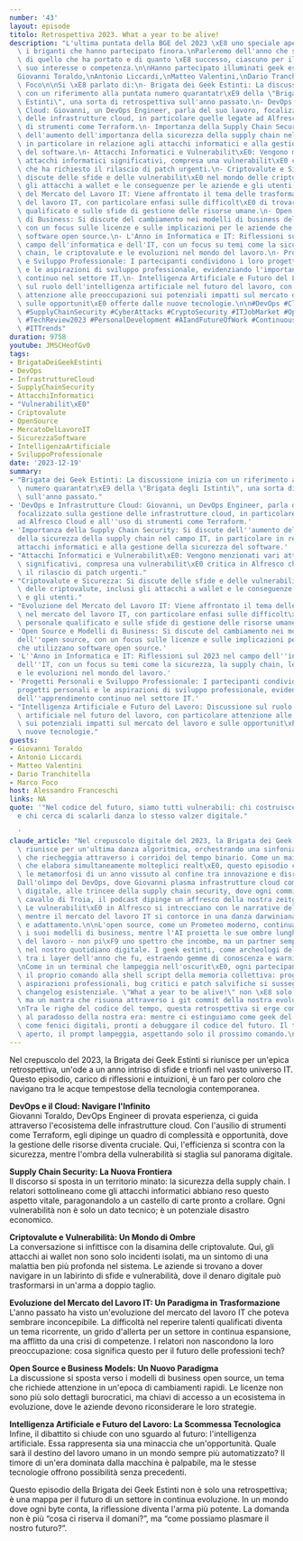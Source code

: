 ```yaml
---
number: '43'
layout: episode
titolo: Retrospettiva 2023. What a year to be alive!
description: "L'ultima puntata della BGE del 2023 \xE8 uno speciale aperto a tutti\
  \ i briganti che hanno partecipato finora.\nParleremo dell'anno che sta tramontando,\
  \ di quello che ha portato e di quanto \xE8 successo, ciascuno per il settore di\
  \ suo interesse o competenza.\n\nHanno partecipato illuminati geek estinti come:\n\
  Giovanni Toraldo,\nAntonio Liccardi,\nMatteo Valentini,\nDario Tranchitella,\nMarco\
  \ Foco\n\nSi \xE8 parlato di:\n- Brigata dei Geek Estinti: La discussione inizia\
  \ con un riferimento alla puntata numero quarantatr\xE9 della \"Brigata dei Geek\
  \ Estinti\", una sorta di retrospettiva sull'anno passato.\n- DevOps e Infrastrutture\
  \ Cloud: Giovanni, un DevOps Engineer, parla del suo lavoro, focalizzato sulla gestione\
  \ delle infrastrutture cloud, in particolare quelle legate ad Alfresco Cloud e all'uso\
  \ di strumenti come Terraform.\n- Importanza della Supply Chain Security: Si discute\
  \ dell'aumento dell'importanza della sicurezza della supply chain nel campo IT,\
  \ in particolare in relazione agli attacchi informatici e alla gestione della sicurezza\
  \ del software.\n- Attacchi Informatici e Vulnerabilit\xE0: Vengono menzionati vari\
  \ attacchi informatici significativi, compresa una vulnerabilit\xE0 critica in Alfresco\
  \ che ha richiesto il rilascio di patch urgenti.\n- Criptovalute e Sicurezza: Si\
  \ discute delle sfide e delle vulnerabilit\xE0 nel mondo delle criptovalute, inclusi\
  \ gli attacchi a wallet e le conseguenze per le aziende e gli utenti.\n- Evoluzione\
  \ del Mercato del Lavoro IT: Viene affrontato il tema delle trasformazioni nel mercato\
  \ del lavoro IT, con particolare enfasi sulle difficolt\xE0 di trovare personale\
  \ qualificato e sulle sfide di gestione delle risorse umane.\n- Open Source e Modelli\
  \ di Business: Si discute del cambiamento nei modelli di business dell'open source,\
  \ con un focus sulle licenze e sulle implicazioni per le aziende che utilizzano\
  \ software open source.\n- L'Anno in Informatica e IT: Riflessioni sul 2023 nel\
  \ campo dell'informatica e dell'IT, con un focus su temi come la sicurezza, la supply\
  \ chain, le criptovalute e le evoluzioni nel mondo del lavoro.\n- Progetti Personali\
  \ e Sviluppo Professionale: I partecipanti condividono i loro progetti personali\
  \ e le aspirazioni di sviluppo professionale, evidenziando l'importanza dell'apprendimento\
  \ continuo nel settore IT.\n- Intelligenza Artificiale e Futuro del Lavoro: Discussione\
  \ sul ruolo dell'intelligenza artificiale nel futuro del lavoro, con particolare\
  \ attenzione alle preoccupazioni sui potenziali impatti sul mercato del lavoro e\
  \ sulle opportunit\xE0 offerte dalle nuove tecnologie.\n\n#DevOps #CloudInfrastructure\
  \ #SupplyChainSecurity #CyberAttacks #CryptoSecurity #ITJobMarket #OpenSourceBusiness\
  \ #TechReview2023 #PersonalDevelopment #AIandFutureOfWork #ContinuousLearning #SoftwareSecurity\
  \ #ITTrends"
duration: 9758
youtube: JMSCHeofGv0
tags:
- BrigataDeiGeekEstinti
- DevOps
- InfrastruttureCloud
- SupplyChainSecurity
- AttacchiInformatici
- "Vulnerabilit\xE0"
- Criptovalute
- OpenSource
- MercatoDelLavoroIT
- SicurezzaSoftware
- IntelligenzaArtificiale
- SviluppoProfessionale
date: '2023-12-19'
summary:
- "Brigata dei Geek Estinti: La discussione inizia con un riferimento alla puntata\
  \ numero quarantatr\xE9 della \"Brigata degli Istinti\", una sorta di retrospettiva\
  \ sull'anno passato."
- 'DevOps e Infrastrutture Cloud: Giovanni, un DevOps Engineer, parla del suo lavoro,
  focalizzato sulla gestione delle infrastrutture cloud, in particolare quelle legate
  ad Alfresco Cloud e all''uso di strumenti come Terraform.'
- 'Importanza della Supply Chain Security: Si discute dell''aumento dell''importanza
  della sicurezza della supply chain nel campo IT, in particolare in relazione agli
  attacchi informatici e alla gestione della sicurezza del software.'
- "Attacchi Informatici e Vulnerabilit\xE0: Vengono menzionati vari attacchi informatici\
  \ significativi, compresa una vulnerabilit\xE0 critica in Alfresco che ha richiesto\
  \ il rilascio di patch urgenti."
- "Criptovalute e Sicurezza: Si discute delle sfide e delle vulnerabilit\xE0 nel mondo\
  \ delle criptovalute, inclusi gli attacchi a wallet e le conseguenze per le aziende\
  \ e gli utenti."
- "Evoluzione del Mercato del Lavoro IT: Viene affrontato il tema delle trasformazioni\
  \ nel mercato del lavoro IT, con particolare enfasi sulle difficolt\xE0 di trovare\
  \ personale qualificato e sulle sfide di gestione delle risorse umane."
- 'Open Source e Modelli di Business: Si discute del cambiamento nei modelli di business
  dell''open source, con un focus sulle licenze e sulle implicazioni per le aziende
  che utilizzano software open source.'
- 'L''Anno in Informatica e IT: Riflessioni sul 2023 nel campo dell''informatica e
  dell''IT, con un focus su temi come la sicurezza, la supply chain, le criptovalute
  e le evoluzioni nel mondo del lavoro.'
- 'Progetti Personali e Sviluppo Professionale: I partecipanti condividono i loro
  progetti personali e le aspirazioni di sviluppo professionale, evidenziando l''importanza
  dell''apprendimento continuo nel settore IT.'
- "Intelligenza Artificiale e Futuro del Lavoro: Discussione sul ruolo dell'intelligenza\
  \ artificiale nel futuro del lavoro, con particolare attenzione alle preoccupazioni\
  \ sui potenziali impatti sul mercato del lavoro e sulle opportunit\xE0 offerte dalle\
  \ nuove tecnologie."
guests:
- Giovanni Toraldo
- Antonio Liccardi
- Matteo Valentini
- Dario Tranchitella
- Marco Foco
host: Alessandro Franceschi
links: NA
quote: '"Nel codice del futuro, siamo tutti vulnerabili: chi costruisce muri di sicurezza
  e chi cerca di scalarli danza lo stesso valzer digitale."

  '
claude_article: "Nel crepuscolo digitale del 2023, la Brigata dei Geek Estinti si\
  \ riunisce per un'ultima danza algoritmica, orchestrando una sinfonia tecnologica\
  \ che riecheggia attraverso i corridoi del tempo binario. Come un mainframe quantum\
  \ che elabora simultaneamente molteplici realt\xE0, questo episodio cristallizza\
  \ le metamorfosi di un anno vissuto al confine tra innovazione e disruption.\n\n\
  Dall'olimpo del DevOps, dove Giovanni plasma infrastrutture cloud come un demiurgo\
  \ digitale, alle trincee della supply chain security, dove ogni commit \xE8 un potenziale\
  \ cavallo di Troia, il podcast dipinge un affresco della nostra zeitgeist tecnologica.\
  \ Le vulnerabilit\xE0 in Alfresco si intrecciano con le narrative della crypto-security,\
  \ mentre il mercato del lavoro IT si contorce in una danza darwiniana di evoluzione\
  \ e adattamento.\n\nL'open source, come un Prometeo moderno, continua a reinventare\
  \ i suoi modelli di business, mentre l'AI proietta le sue ombre lunghe sul futuro\
  \ del lavoro - non pi\xF9 uno spettro che incombe, ma un partner sempre pi\xF9 tangibile\
  \ nel nostro quotidiano digitale. I geek estinti, come archeologi del futuro, scavano\
  \ tra i layer dell'anno che fu, estraendo gemme di conoscenza e warning deprecati.\n\
  \nCome in un terminal che lampeggia nell'oscurit\xE0, ogni partecipante aggiunge\
  \ il proprio comando alla shell script della memoria collettiva: progetti personali,\
  \ aspirazioni professionali, bug critici e patch salvifiche si susseguono in un\
  \ changelog esistenziale. \"What a year to be alive!\" non \xE8 solo un titolo,\
  \ ma un mantra che risuona attraverso i git commit della nostra evoluzione tecnologica.\n\
  \nTra le righe del codice del tempo, questa retrospettiva si erge come un monumento\
  \ al paradosso della nostra era: mentre ci estinguiamo come geek del passato, rinasciamo\
  \ come fenici digitali, pronti a debuggare il codice del futuro. Il terminale \xE8\
  \ aperto, il prompt lampeggia, aspettando solo il prossimo comando.\n"
---
```

Nel crepuscolo del 2023, la Brigata dei Geek Estinti si riunisce per un'epica retrospettiva, un'ode a un anno intriso di sfide e trionfi nel vasto universo IT. Questo episodio, carico di riflessioni e intuizioni, è un faro per coloro che navigano tra le acque tempestose della tecnologia contemporanea.

**DevOps e il Cloud: Navigare l'Infinito**  
Giovanni Toraldo, DevOps Engineer di provata esperienza, ci guida attraverso l'ecosistema delle infrastrutture cloud. Con l'ausilio di strumenti come Terraform, egli dipinge un quadro di complessità e opportunità, dove la gestione delle risorse diventa cruciale. Qui, l'efficienza si scontra con la sicurezza, mentre l'ombra della vulnerabilità si staglia sul panorama digitale.

**Supply Chain Security: La Nuova Frontiera**  
Il discorso si sposta in un territorio minato: la sicurezza della supply chain. I relatori sottolineano come gli attacchi informatici abbiano reso questo aspetto vitale, paragonandolo a un castello di carte pronto a crollare. Ogni vulnerabilità non è solo un dato tecnico; è un potenziale disastro economico.

**Criptovalute e Vulnerabilità: Un Mondo di Ombre**  
La conversazione si infittisce con la disamina delle criptovalute. Qui, gli attacchi ai wallet non sono solo incidenti isolati, ma un sintomo di una malattia ben più profonda nel sistema. Le aziende si trovano a dover navigare in un labirinto di sfide e vulnerabilità, dove il denaro digitale può trasformarsi in un'arma a doppio taglio.

**Evoluzione del Mercato del Lavoro IT: Un Paradigma in Trasformazione**  
L'anno passato ha visto un'evoluzione del mercato del lavoro IT che poteva sembrare inconcepibile. La difficoltà nel reperire talenti qualificati diventa un tema ricorrente, un grido d'allerta per un settore in continua espansione, ma afflitto da una crisi di competenze. I relatori non nascondono la loro preoccupazione: cosa significa questo per il futuro delle professioni tech?

**Open Source e Business Models: Un Nuovo Paradigma**  
La discussione si sposta verso i modelli di business open source, un tema che richiede attenzione in un'epoca di cambiamenti rapidi. Le licenze non sono più solo dettagli burocratici, ma chiavi di accesso a un ecosistema in evoluzione, dove le aziende devono riconsiderare le loro strategie.

**Intelligenza Artificiale e Futuro del Lavoro: La Scommessa Tecnologica**  
Infine, il dibattito si chiude con uno sguardo al futuro: l'intelligenza artificiale. Essa rappresenta sia una minaccia che un'opportunità. Quale sarà il destino del lavoro umano in un mondo sempre più automatizzato? Il timore di un'era dominata dalla macchina è palpabile, ma le stesse tecnologie offrono possibilità senza precedenti.

Questo episodio della Brigata dei Geek Estinti non è solo una retrospettiva; è una mappa per il futuro di un settore in continua evoluzione. In un mondo dove ogni byte conta, la riflessione diventa l'arma più potente. La domanda non è più “cosa ci riserva il domani?”, ma “come possiamo plasmare il nostro futuro?”.
